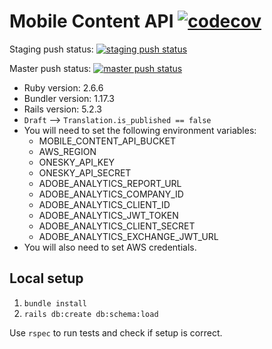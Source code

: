 # Mobile Content API [![codecov](https://codecov.io/gh/CruGlobal/mobile-content-api/branch/master/graph/badge.svg)](https://app.codecov.io/gh/CruGlobal/mobile-content-api)

Staging push status: [![staging push status](https://github.com/CruGlobal/mobile-content-api/actions/workflows/ruby.yml/badge.svg?event=push&branch=staging)](https://github.com/CruGlobal/mobile-content-api/actions/workflows/ruby.yml)

Master push status: [![master push status](https://github.com/CruGlobal/mobile-content-api/actions/workflows/ruby.yml/badge.svg?event=push&branch=master)](https://github.com/CruGlobal/mobile-content-api/actions/workflows/ruby.yml)

* Ruby version: 2.6.6
* Bundler version: 1.17.3
* Rails version: 5.2.3
* `Draft` --> `Translation.is_published == false`
* You will need to set the following environment variables:
    * MOBILE_CONTENT_API_BUCKET
    * AWS_REGION
    * ONESKY_API_KEY
    * ONESKY_API_SECRET
    * ADOBE_ANALYTICS_REPORT_URL
    * ADOBE_ANALYTICS_COMPANY_ID
    * ADOBE_ANALYTICS_CLIENT_ID
    * ADOBE_ANALYTICS_JWT_TOKEN
    * ADOBE_ANALYTICS_CLIENT_SECRET
    * ADOBE_ANALYTICS_EXCHANGE_JWT_URL
* You will also need to set AWS credentials.


## Local setup

1. `bundle install`
1. `rails db:create db:schema:load`

Use `rspec` to run tests and check if setup is correct.
